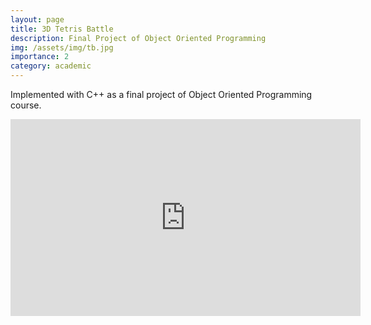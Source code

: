 ```yaml
---
layout: page
title: 3D Tetris Battle
description: Final Project of Object Oriented Programming
img: /assets/img/tb.jpg
importance: 2
category: academic
---
```


Implemented with C++ as a final project of Object Oriented Programming course.

<iframe width="560" height="315" src="https://www.youtube.com/embed/8ZYwSwc765c?si=TWnhmYgZ4t5J3TbR" title="YouTube video player" frameborder="0" allow="accelerometer; autoplay; clipboard-write; encrypted-media; gyroscope; picture-in-picture; web-share" allowfullscreen></iframe>
